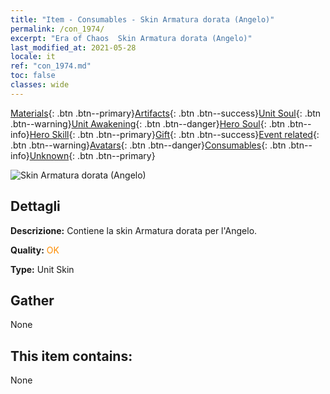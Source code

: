 ```yaml
---
title: "Item - Consumables - Skin Armatura dorata (Angelo)"
permalink: /con_1974/
excerpt: "Era of Chaos  Skin Armatura dorata (Angelo)"
last_modified_at: 2021-05-28
locale: it
ref: "con_1974.md"
toc: false
classes: wide
---
```

 [Materials](/ItemsIT/){: .btn .btn--primary}[Artifacts](/ItemsIT/Artifacts/){: .btn .btn--success}[Unit Soul](/ItemsIT/UnitSoul/){: .btn .btn--warning}[Unit Awakening](/ItemsIT/UnitAwakening/){: .btn .btn--danger}[Hero Soul](/ItemsIT/HeroSoul/){: .btn .btn--info}[Hero Skill](/ItemsIT/HeroSkill/){: .btn .btn--primary}[Gift](/ItemsIT/Gift/){: .btn .btn--success}[Event related](/ItemsIT/Events/){: .btn .btn--warning}[Avatars](/ItemsIT/Avatars/){: .btn .btn--danger}[Consumables](/ItemsIT/Consumables/){: .btn .btn--info}[Unknown](/ItemsIT/Unknown/){: .btn .btn--primary}

 ![Skin Armatura dorata (Angelo)](/images/u/ti_datianshidiancangkapifu.jpg)

## Dettagli
 **Descrizione:** Contiene la skin Armatura dorata per l'Angelo.

 **Quality:** <span style="color: #FF8C00">OK</span>

 **Type:** Unit Skin

## Gather

  None

## This item contains:

  None


